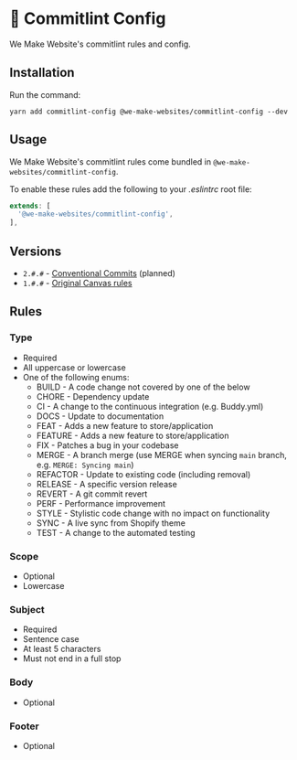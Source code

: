# 💬 Commitlint Config

We Make Website's commitlint rules and config.

## Installation

Run the command:

```
yarn add commitlint-config @we-make-websites/commitlint-config --dev
```

## Usage
We Make Website's commitlint rules come bundled in `@we-make-websites/commitlint-config`.

To enable these rules add the following to your _.eslintrc_ root file:

```js
extends: [
  '@we-make-websites/commitlint-config',
],
```

## Versions

* `2.#.#` - [Conventional Commits](https://www.conventionalcommits.org/en/v1.0.0/) (planned)
* `1.#.#` - [Original Canvas rules](https://www.notion.so/wemakewebsites/Naming-Conventions-3b426d0d1f414488a45dcf76e6d469b8?pvs=4#39baa06684a943849be83ab75dd8be6e)

## Rules

### Type

* Required
* All uppercase or lowercase
* One of the following enums:
  * BUILD - A code change not covered by one of the below
  * CHORE - Dependency update
  * CI - A change to the continuous integration (e.g. Buddy.yml)
  * DOCS - Update to documentation
  * FEAT - Adds a new feature to store/application
  * FEATURE - Adds a new feature to store/application
  * FIX - Patches a bug in your codebase
  * MERGE - A branch merge (use MERGE when syncing `main` branch, e.g. `MERGE: Syncing main`)
  * REFACTOR - Update to existing code (including removal)
  * RELEASE - A specific version release
  * REVERT - A git commit revert
  * PERF - Performance improvement
  * STYLE - Stylistic code change with no impact on functionality
  * SYNC - A live sync from Shopify theme
  * TEST - A change to the automated testing

### Scope

* Optional
* Lowercase

### Subject

* Required
* Sentence case
* At least 5 characters
* Must not end in a full stop

### Body

* Optional

### Footer

* Optional
